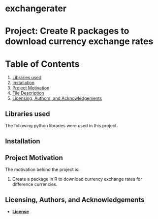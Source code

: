 # exchangerater
# Project: Create R packages to download currency exchange rates 

# Table of Contents

1. [Libraries used](#libraries)
2. [Installation](#installation)
3. [Project Motivation](#motivation)
4. [File Description](#files)
5. [Licensing, Authors, and Acknowledgements](#acknowledgements)

## Libraries used <a name="libraries"></a>
The following python libraries were used in this project.


## Installation <a name="installation"></a>


## Project Motivation <a name="motivation"></a>
The motivation behind the project is:
1. Create a package in R to download currency exchange rates for difference currencies.

## Licensing, Authors, and Acknowledgements <a name="acknowledgements"></a>


* [**License**](/LICENSE.txt)

